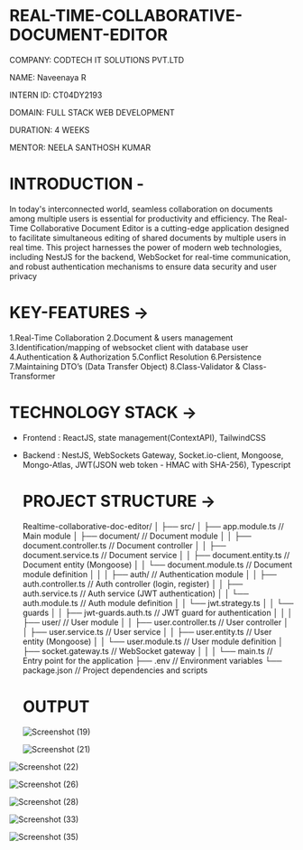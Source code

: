 # REAL-TIME-COLLABORATIVE-DOCUMENT-EDITOR

COMPANY: CODTECH IT SOLUTIONS PVT.LTD

NAME: Naveenaya R

INTERN ID: CT04DY2193

DOMAIN: FULL STACK WEB DEVELOPMENT

DURATION: 4 WEEKS

MENTOR: NEELA SANTHOSH KUMAR

# INTRODUCTION -

In today's interconnected world, seamless collaboration on documents among multiple users is essential for productivity and efficiency. The Real-Time Collaborative Document Editor is a cutting-edge application designed to facilitate simultaneous editing of shared documents by multiple users in real time. This project harnesses the power of modern web technologies, including NestJS for the backend, WebSocket for real-time communication, and robust authentication mechanisms to ensure data security and user privacy

# KEY-FEATURES ->

1.Real-Time Collaboration
2.Document & users management
3.Identification/mapping of websocket client with database user
4.Authentication & Authorization
5.Conflict Resolution
6.Persistence
7.Maintaining DTO’s (Data Transfer Object)
8.Class-Validator & Class-Transformer

# TECHNOLOGY STACK ->

- Frontend : ReactJS, state management(ContextAPI), TailwindCSS
- Backend : NestJS, WebSockets Gateway, Socket.io-client, Mongoose, Mongo-Atlas, JWT(JSON web token - HMAC with SHA-256), Typescript

  # PROJECT STRUCTURE ->

  Realtime-collaborative-doc-editor/ │ ├── src/ │ ├── app.module.ts // Main module │ ├── document/ // Document module │ │ ├── document.controller.ts // Document controller │ │ ├── document.service.ts // Document service │ │ ├── document.entity.ts // Document entity (Mongoose) │ │ └── document.module.ts // Document module definition │ │ │ ├── auth/ // Authentication module │ │ ├── auth.controller.ts // Auth controller (login, register) │ │ ├── auth.service.ts // Auth service (JWT authentication) │ │ └── auth.module.ts // Auth module definition │ │ └── jwt.strategy.ts │ │ └── guards │ │ ├── jwt-guards.auth.ts // JWT guard for authentication │ │ │ ├── user/ // User module │ │ ├── user.controller.ts // User controller │ │ ├── user.service.ts // User service │ │ ├── user.entity.ts // User entity (Mongoose) │ │ └── user.module.ts // User module definition │ ├── socket.gateway.ts // WebSocket gateway │ │ │ └── main.ts // Entry point for the application ├── .env // Environment variables └── package.json // Project dependencies and scripts

  # OUTPUT

  ![Screenshot (19)](https://github.com/tikhepooja11/Realtime-collaborative-document-editing-app/assets/47672660/4e9c93d3-9b8d-4170-8683-41b3c9cdf44d)

  ![Screenshot (21)](https://github.com/tikhepooja11/Realtime-collaborative-document-editing-app/assets/47672660/d8d46bcc-af22-40d3-964e-707766b51522)

![Screenshot (22)](https://github.com/tikhepooja11/Realtime-collaborative-document-editing-app/assets/47672660/37f102ba-e5d4-4083-8b7f-660db28e2cb9)


![Screenshot (26)](https://github.com/tikhepooja11/Realtime-collaborative-document-editing-app/assets/47672660/bec637a6-c544-4f26-877b-5cd6dc594647)


![Screenshot (28)](https://github.com/tikhepooja11/Realtime-collaborative-document-editing-app/assets/47672660/ee8a2558-3320-40be-9f96-b40d3f5e2c16)


![Screenshot (33)](https://github.com/tikhepooja11/Realtime-collaborative-document-editing-app/assets/47672660/b7bea3c8-584d-4247-924f-dbe96bc2bd24)


![Screenshot (35)](https://github.com/tikhepooja11/Realtime-collaborative-document-editing-app/assets/47672660/179da481-b196-410e-a4ce-d56cd1b43442)

